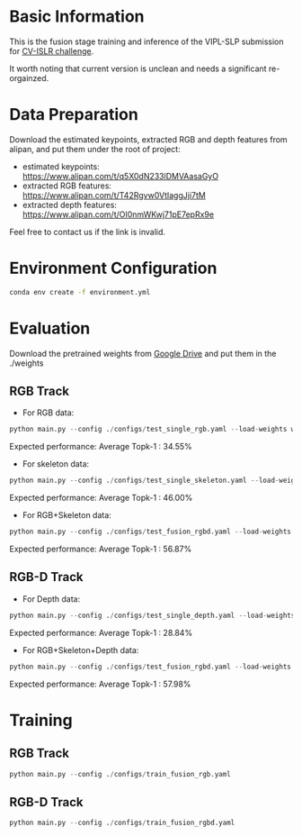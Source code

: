 # Basic Information
This is the fusion stage training and inference of the VIPL-SLP submission for [CV-ISLR challenge](https://uq-cvlab.github.io/MM-WLAuslan-Dataset/docs/en/www).

It worth noting that current version is unclean and needs a significant re-orgainzed. 

# Data Preparation
Download the estimated keypoints, extracted RGB and depth features from alipan, and put them under the root of project:
- estimated keypoints: https://www.alipan.com/t/q5X0dN233lDMVAasaGyO
- extracted RGB features: https://www.alipan.com/t/T42Rgvw0VtlaggJji7tM
- extracted depth features: https://www.alipan.com/t/OI0nmWKwj71pE7epRx9e

Feel free to contact us if the link is invalid.

# Environment Configuration
```bash
conda env create -f environment.yml
```

# Evaluation
Download the pretrained weights from [Google Drive](https://drive.google.com/file/d/1WsKK9Ct9cGgv3vh4zI185Hd29KJAleWw/view?usp=drive_link) and put them in the ./weights


## RGB Track
- For RGB data:
```python
python main.py --config ./configs/test_single_rgb.yaml --load-weights weights/single_rgb.pt
```
Expected performance: Average Topk-1 : 34.55%

- For skeleton data:
```python
python main.py --config ./configs/test_single_skeleton.yaml --load-weights weights/sk_phase2.pt
```
Expected performance: Average Topk-1 : 46.00%

- For RGB+Skeleton data:
```python
python main.py --config ./configs/test_fusion_rgbd.yaml --load-weights ./weights/fusion_rgbd.pt
```
Expected performance: Average Topk-1 : 56.87%

## RGB-D Track
- For Depth data:
```python
python main.py --config ./configs/test_single_depth.yaml --load-weights ./weights/single_depth.pt
```
Expected performance: Average Topk-1 : 28.84%

- For RGB+Skeleton+Depth data:
```python
python main.py --config ./configs/test_fusion_rgbd.yaml --load-weights ./weights/fusion_rgbd.pt
```
Expected performance: Average Topk-1 : 57.98%

# Training
## RGB Track
```python
python main.py --config ./configs/train_fusion_rgb.yaml
```

## RGB-D Track
```python
python main.py --config ./configs/train_fusion_rgbd.yaml
```

